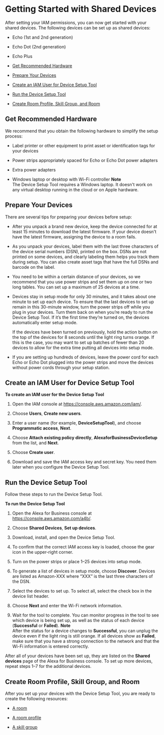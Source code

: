 # Getting Started with Shared Devices<a name="getting-started"></a>

After setting your IAM permissions, you can now get started with your shared devices\. The following devices can be set up as shared devices:

+ Echo \(1st and 2nd generation\)

+ Echo Dot \(2nd generation\)

+ Echo Plus


+ [Get Recommended Hardware](#get-hardware)
+ [Prepare Your Devices](#prepare-devices)
+ [Create an IAM User for Device Setup Tool](#create-IAM-user)
+ [Run the Device Setup Tool](#run-tool)
+ [Create Room Profile, Skill Group, and Room](#create-resources)

## Get Recommended Hardware<a name="get-hardware"></a>

We recommend that you obtain the following hardware to simplify the setup process:

+ Label printer or other equipment to print asset or identification tags for your devices

+ Power strips appropriately spaced for Echo or Echo Dot power adapters

+ Extra power adapters

+ Windows laptop or desktop with Wi\-Fi controller
**Note**  
The Device Setup Tool requires a Windows laptop\. It doesn't work on any virtual desktop running in the cloud or on Apple hardware\.

## Prepare Your Devices<a name="prepare-devices"></a>

There are several tips for preparing your devices before setup:

+ After you unpack a brand new device, keep the device connected for at least 15 minutes to download the latest firmware\. If your device doesn't have the latest firmware, assigning the device to a room fails\. 

+ As you unpack your devices, label them with the last three characters of the device serial numbers \(DSN\), printed on the box\. DSNs are not printed on some devices, and clearly labeling them helps you track them during setup\. You can also create asset tags that have the full DSNs and barcode on the label\.

+ You need to be within a certain distance of your devices, so we recommend that you use power strips and set them up on one or two long tables\. You can set up a maximum of 25 devices at a time\.

+ Devices stay in setup mode for only 30 minutes, and it takes about one minute to set up each device\. To ensure that the last devices to set up remain in this 30\-minute window, turn the power strips off while you plug in your devices\. Turn them back on when you’re ready to run the Device Setup Tool\. If it’s the first time they’re turned on, the devices automatically enter setup mode\.

  If the devices have been turned on previously, hold the action button on the top of the devices for 8 seconds until the light ring turns orange\. If this is the case, you may want to set up batches of fewer than 20 devices to allow for the extra time putting all devices into setup mode\.

+ If you are setting up hundreds of devices, leave the power cord for each Echo or Echo Dot plugged into the power strips and move the devices without power cords through your setup station\.

## Create an IAM User for Device Setup Tool<a name="create-IAM-user"></a>

**To create an IAM user for the Device Setup Tool**

1. Open the IAM console at [https://console\.aws\.amazon\.com/iam/](https://console.aws.amazon.com/iam/)\.

1. Choose **Users**, **Create new users**\.

1. Enter a user name \(for example, **DeviceSetupTool**\), and choose **Programmatic access**, **Next**\.

1. Choose **Attach existing policy directly**, **AlexaforBusinessDeviceSetup** from the list, and **Next**\.

1. Choose **Create user**\.

1. Download and save the IAM access key and secret key\. You need them later when you configure the Device Setup Tool\.

## Run the Device Setup Tool<a name="run-tool"></a>

Follow these steps to run the Device Setup Tool\.

**To run the Device Setup Tool**

1. Open the Alexa for Business console at [https://console\.aws\.amazon\.com/a4b/](https://console.aws.amazon.com/a4b/)\.

1. Choose **Shared Devices**, **Set up devices**\.

1. Download, install, and open the Device Setup Tool\.

1. To confirm that the correct IAM access key is loaded, choose the gear icon in the upper\-right corner\.

1. Turn on the power strips or place 1–25 devices into setup mode\.

1. To generate a list of devices in setup mode, choose **Discover**\. Devices are listed as Amazon\-XXX where “XXX” is the last three characters of the DSN\.

1. Select the devices to set up\. To select all, select the check box in the device list header\.

1. Choose **Next** and enter the Wi\-Fi network information\.

1. Wait for the tool to complete\. You can monitor progress in the tool to see which device is being set up, as well as the status of each device \(**Successful** or **Failed**\)\.
**Note**  
After the status for a device changes to **Successful**, you can unplug the device even if the light ring is still orange\. If all devices show as **Failed**, make sure that you have a strong connection to the network and that the Wi\-Fi information is entered correctly\. 

After all of your devices have been set up, they are listed on the **Shared devices** page of the Alexa for Business console\. To set up more devices, repeat steps 1–7 for the additional devices\. 

## Create Room Profile, Skill Group, and Room<a name="create-resources"></a>

After you set up your devices with the Device Setup Tool, you are ready to create the following resources:

+ [A room](manage-rooms.md)

+ [A room profile](manage-profiles.md)

+ [A skill group](manage-skill-groups.md)
